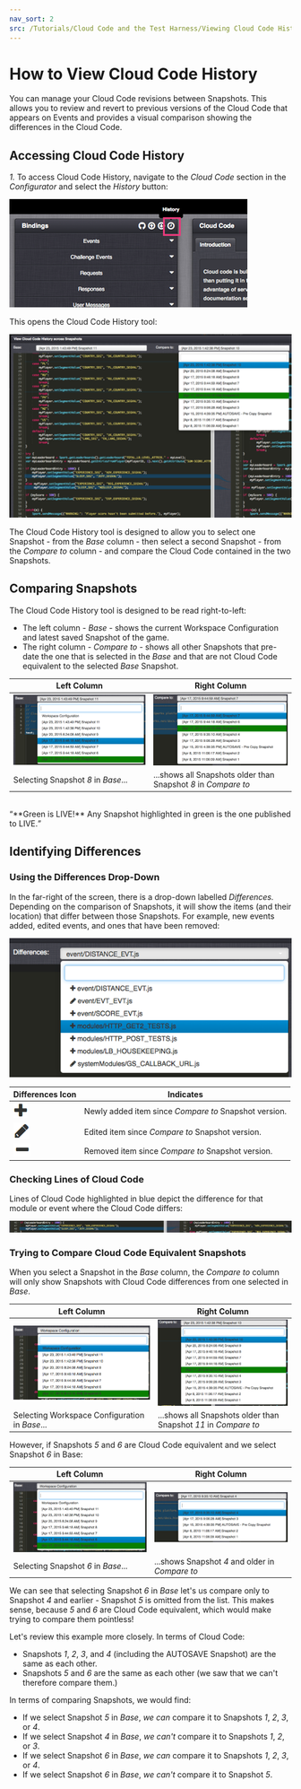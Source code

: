 ```yaml
---
nav_sort: 2
src: /Tutorials/Cloud Code and the Test Harness/Viewing Cloud Code History.md
---
```


# How to View Cloud Code History

You can manage your Cloud Code revisions between Snapshots. This allows you to review and revert to previous versions of the Cloud Code that appears on Events and provides a visual comparison showing the differences in the Cloud Code.

## Accessing Cloud Code History

*1.* To access Cloud Code History, navigate to the *Cloud Code* section in the *Configurator* and select the *History* button:

![](img/CloudHistory/1.png)

This opens the Cloud Code History tool:

![](img/CloudHistory/2.png)

The Cloud Code History tool is designed to allow you to select one Snapshot - from the *Base* column - then select a second Snapshot - from the *Compare to* column - and compare the Cloud Code contained in the two Snapshots.

## Comparing Snapshots

The Cloud Code History tool is designed to be read right-to-left:
* The left column - *Base* - shows the current Workspace Configuration and latest saved Snapshot of the game.
* The right column - *Compare to* - shows all other Snapshots that pre-date the one that is selected in the *Base* and that are not Cloud Code equivalent to the selected *Base* Snapshot.

**Left Column**  | **Right Column**
-----  | -----------
  ![](img/CloudHistory/3.png)  | ![](img/CloudHistory/4.png)
   Selecting Snapshot *8* in *Base*... | ...shows all Snapshots older than Snapshot *8* in *Compare to*

</br>
<q>**Green is LIVE!** Any Snapshot highlighted in green is the one published to LIVE.</q>

## Identifying Differences

### Using the Differences Drop-Down

In the far-right of the screen, there is a drop-down labelled *Differences.* Depending on the comparison of Snapshots, it will show the items (and their location) that differ between those Snapshots. For example, new events added, edited events, and ones that have been removed:

![](img/CloudHistory/8.png)

**Differences Icon**  | **Indicates**
-----  | -----------
![](img/CloudHistory/5.png)  | Newly added item since *Compare to* Snapshot version.
![](img/CloudHistory/6.png) | Edited item since *Compare to* Snapshot version.
![](img/CloudHistory/7.png) | Removed item since *Compare to* Snapshot version.

### Checking Lines of Cloud Code

Lines of Cloud Code highlighted in blue depict the difference for that module or event where the Cloud Code differs:

![](img/CloudHistory/9.png)

### Trying to Compare Cloud Code Equivalent Snapshots

When you select a Snapshot in the *Base* column, the *Compare to* column will only show Snapshots with Cloud Code differences from one selected in *Base*.

**Left Column**  | **Right Column**
-----  | -----------
  ![](img/CloudHistory/10.png)  | ![](img/CloudHistory/11.png)
   Selecting Workspace Configuration in *Base*... | ...shows all Snapshots older than Snapshot *11* in *Compare to*

However, if Snapshots *5* and *6* are Cloud Code equivalent and we select Snapshot *6* in Base:

**Left Column**  | **Right Column**
-----  | -----------
  ![](img/CloudHistory/12.png)  | ![](img/CloudHistory/13.png)
   Selecting Snapshot *6* in *Base*... | ...shows Snapshot *4* and older in *Compare to*

We can see that selecting Snapshot *6* in *Base* let's us compare only to Snapshot *4* and earlier - Snapshot *5* is omitted from the list. This makes sense, because *5* and *6* are Cloud Code equivalent, which would make trying to compare them pointless!

Let's review this example more closely. In terms of Cloud Code:
* Snapshots *1*, *2*, *3*, and *4* (including the AUTOSAVE Snapshot) are the same as each other.
* Snapshots *5* and *6* are the same as each other (we saw that we can't therefore compare them.)

In terms of comparing Snapshots, we would find:
* If we select Snapshot *5* in *Base*, *we can* compare it to Snapshots *1*, *2*, *3*, or *4*.
* If we select Snapshot *4* in *Base*, *we can't* compare it to Snapshots *1*, *2*, or *3*.
* If we select Snapshot *6* in *Base*, *we can* compare it to Snapshots *1*, *2*, *3*, or *4*.
* If we select Snapshot *6* in *Base*, *we can't* compare it to Snapshot *5*.
